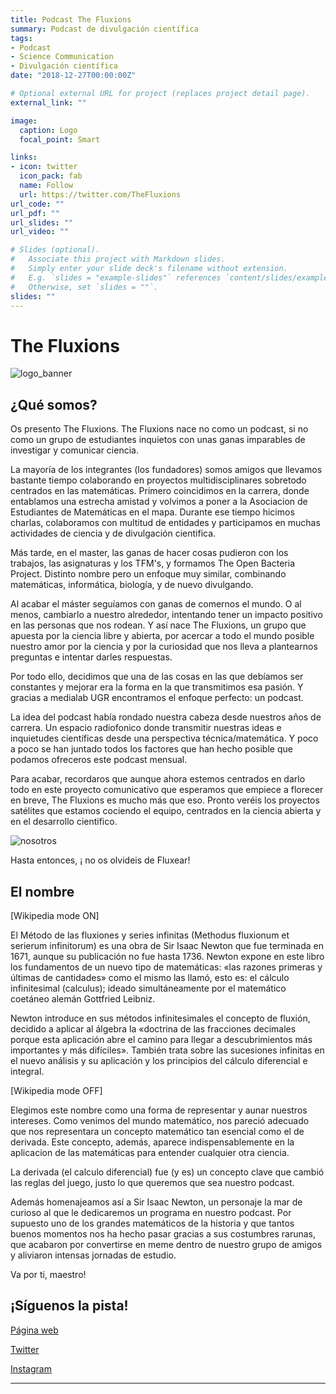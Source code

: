 ```yaml
---
title: Podcast The Fluxions
summary: Podcast de divulgación científica
tags:
- Podcast
- Science Communication
- Divulgación científica
date: "2018-12-27T00:00:00Z"

# Optional external URL for project (replaces project detail page).
external_link: ""

image:
  caption: Logo 
  focal_point: Smart

links:
- icon: twitter
  icon_pack: fab
  name: Follow
  url: https://twitter.com/TheFluxions
url_code: ""
url_pdf: ""
url_slides: ""
url_video: ""

# Slides (optional).
#   Associate this project with Markdown slides.
#   Simply enter your slide deck's filename without extension.
#   E.g. `slides = "example-slides"` references `content/slides/example-slides.md`.
#   Otherwise, set `slides = ""`.
slides: ""
---
```


# The Fluxions

![logo_banner](https://raw.githubusercontent.com/thebooort/Personal-Blog/master/static/img/fluxea.jpg)

## ¿Qué somos?

Os presento The Fluxions. The Fluxions nace no como un podcast, si no como un grupo de estudiantes inquietos con 
unas ganas imparables de investigar y comunicar ciencia. 

La mayoría de los integrantes (los fundadores) somos amigos que llevamos bastante tiempo colaborando en proyectos
multidisciplinares sobretodo centrados en las matemáticas. Primero coincidimos en la carrera, donde entablamos una
estrecha amistad y volvimos a poner a la Asociacion de Estudiantes de Matemáticas en el mapa. Durante ese tiempo hicimos 
charlas, colaboramos con multitud de entidades y participamos en muchas actividades de ciencia y de divulgación cientifica.

Más tarde, en el master, las ganas de hacer cosas pudieron con los trabajos, las asignaturas y los TFM's, y formamos The Open 
Bacteria Project. Distinto nombre pero un enfoque muy similar, combinando matemáticas, informática, biología, y de nuevo 
divulgando. 

Al acabar el máster seguíamos con ganas de comernos el mundo. O al menos, cambiarlo a nuestro alrededor, intentando tener un 
impacto positivo en las personas que nos rodean. Y así nace The Fluxions, un grupo que apuesta por la ciencia libre y abierta,
por acercar a todo el mundo posible nuestro amor por la ciencia y por la curiosidad que nos lleva a plantearnos preguntas e intentar
darles respuestas.

Por todo ello, decidimos que una de las cosas en las que debíamos ser constantes y mejorar era la forma en la que transmitimos esa 
pasión. Y gracias a medialab UGR encontramos el enfoque perfecto: un podcast.

La idea del podcast había rondado nuestra cabeza desde nuestros años de carrera. Un espacio radiofonico donde transmitir nuestras 
ideas e inquietudes científicas desde una perspectiva técnica/matemática. Y poco a poco se han juntado todos los factores que han hecho posible que podamos ofreceros este podcast mensual.

Para acabar, recordaros que aunque ahora estemos centrados en darlo todo en este proyecto comunicativo que esperamos que empiece a florecer en breve, The Fluxions es mucho más que eso. Pronto veréis los proyectos satélites que estamos cociendo el equipo, centrados en 
la ciencia abierta y en el desarrollo cientifico.

![nosotros](https://raw.githubusercontent.com/thebooort/Personal-Blog/master/static/img/flux.png)

Hasta entonces, ¡ no os olvideis de Fluxear!

## El nombre 
[Wikipedia mode ON]

El Método de las fluxiones y series infinitas (Methodus fluxionum et serierum infinitorum) es una obra de Sir Isaac Newton que fue terminada en 1671, aunque su publicación no fue hasta 1736. Newton expone en este libro los fundamentos de un nuevo tipo de matemáticas: «las razones primeras y últimas de cantidades» como el mismo las llamó, esto es: el cálculo infinitesimal (calculus); ideado simultáneamente por el matemático coetáneo alemán Gottfried Leibniz.

Newton introduce en sus métodos infinitesimales el concepto de fluxión, decidido a aplicar al álgebra la «doctrina de las fracciones decimales porque esta aplicación abre el camino para llegar a descubrimientos más importantes y más difíciles». También trata sobre las sucesiones infinitas en el nuevo análisis y su aplicación y los principios del cálculo diferencial e integral. 

[Wikipedia mode OFF]

Elegimos este nombre como una forma de representar y aunar nuestros intereses. Como venimos del mundo matemático, nos pareció adecuado 
que nos representara un concepto matemático tan esencial como el de derivada.  Este concepto, además, aparece indispensablemente en la aplicacion de las matemáticas para entender cualquier otra ciencia. 

La derivada (el calculo diferencial) fue (y es) un concepto clave que cambió las reglas del juego, justo lo que queremos que sea nuestro podcast.

Además homenajeamos así a Sir Isaac Newton, un personaje la mar de curioso al que le dedicaremos un programa en nuestro podcast. Por supuesto uno de los grandes matemáticos de la historia y que tantos buenos momentos nos ha hecho pasar gracias a sus costumbres rarunas, que acabaron por convertirse en meme dentro de nuestro grupo de amigos y aliviaron intensas jornadas de estudio.

Va por ti, maestro!

## ¡Síguenos la pista!

[Página web](https://thefluxions.github.io)

[Twitter](https://www.twitter.com/thefluxions)

[Instagram](https://www.instragram.com/thefluxions)

***

